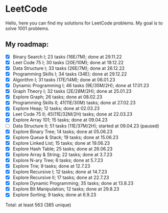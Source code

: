 # LeetCode

Hello, here you can find my solutions for LeetCode problems. My goal is to solve 1001 problems.

## My roadmap:
- [x] Binary Search I;  23 tasks (16E/7M); done at 29.11.22
- [x] Leet Code 75 I; 30 tasks (20E/10M); done at 19.12.22
- [x] Data Structure I; 33 tasks (26E/7M); done at 26.12.22
- [x] Programming Skills I; 34 tasks (34E); done at 29.12.22
- [x] Algorithm I; 31 tasks (17E/14M); done at 06.01.23
- [x] Dynamic Programming I; 46 tasks (9E/35M/2H); done at 17.01.23
- [x] Graph Theory I; 32 tasks (2E/28M/2H); done at 25.01.23
- [x] Explore Graph; 26 tasks; done at 08.02.23
- [x] Programming Skills II; 41(11E/30M) tasks; done at 27.02.23
- [x] Explore Heap; 12 tasks; done at 02.03.23
- [x] Leet Code 75 II; 45(11E/32M/2H) tasks; done at 22.03.23
- [x] Explore Array 101; 15 tasks; done at 09.04.23
- [ ] Data Structure II; 51 tasks (11E/37M/2H); started at 09.04.23 (paused)
- [x] Explore Binary Tree; 14 tasks; done at 05.06.23
- [x] Explore Queue & Stack; 19 tasks; done at 15.06.23
- [x] Explore Linked List; 15 tasks; done at 19.06.23
- [x] Explore Hash Table; 25 tasks; done at 26.06.23
- [x] Explore Array & String; 22 tasks; done at 3.7.23
- [x] Explore N-ary Tree; 6 tasks; done at 5.7.23
- [x] Explore Trie; 9 tasks; done at 12.7.23
- [x] Explore Recursive I; 12 tasks; done at 14.7.23
- [x] Explore Recursive II; 17 tasks; done at 22.7.23
- [x] Explore Dynamic Programming; 35 tasks; done at 13.8.23
- [x] Explore Bit Manipulation; 12 tasks; done at 29.8.23
- [x] Explore Sorting; 9 tasks; done at 6.9.23

Total: at least 563 (385 unique)